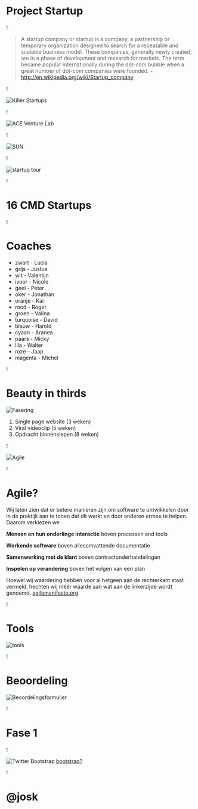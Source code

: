 # Project Startup

!

> A startup company or startup is a company, a partnership or temporary organization designed to search for a repeatable and scalable business model. These companies, generally newly created, are in a phase of development and research for markets. The term became popular internationally during the dot-com bubble when a great number of dot-com companies were founded. - http://en.wikipedia.org/wiki/Startup_company

!

![Killer Startups](KillerStartups.png)

!

![ACE Venture Lab](AceVenturelab.png)

!

![SUN](sun.png)

!

![startup tour](tour.png)

!

# 16 CMD Startups

!

# Coaches

- zwart - Lucia- grijs - Justus- wit - Valentijn- ivoor - Nicole- geel - Peter- oker - Jonathan- oranje - Kai- rood - Roger- groen - Valina- turquoise - David- blauw - Harold- cyaan - Aranea- paars - Micky- lila - Walter- roze - Jaap- magenta - Michel

!

# Beauty in thirds
![Fasering](overzicht.svg)

1. Single page website (3 weken)
2. Viral videoclip (5 weken)
3. Opdracht binnenslepen (8 weken)

!

![Agile](agile.png)

!

# Agile?

Wij laten zien dat er betere manieren zijn om software te ontwikkelen 
door in de praktijk aan te tonen dat dit werkt 
en door anderen ermee te helpen. Daarom verkiezen we

**Mensen en hun onderlinge interactie** boven processen and tools

**Werkende software** boven allesomvattende documentatie

**Samenwerking met de klant** boven contractonderhandelingen

**Inspelen op verandering** boven het volgen van een plan

Hoewel wij waardering hebben voor al hetgeen aan de rechterkant staat vermeld,
hechten wij méér waarde aan wat aan de linkerzijde wordt genoemd. [agilemanifesto.org](http://agilemanifesto.org)

!

# Tools

![tools](tools.png)

!

# Beoordeling

![Beoordelingsformulier](BeoordelingsformAnim.gif)

!

# Fase 1

!

![Twitter Bootstrap](bootstrap.png)
[bootstrap?](http://getbootstrap.com)

!

# @josk